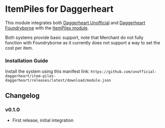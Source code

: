 # ItemPiles for Daggerheart

This module integrates both [Daggerheart Unofficial](https://foundryvtt.com/packages/daggerheart-unofficial) and [Daggerheart Foundryborne](https://foundryvtt.com/packages/daggerheart) with the [ItemPiles module](https://foundryvtt.com/packages/item-piles).

Both systems provide basic support, note that Merchant do not fully function with Foundryborne as it currently does not support a way to set the cost per item.

### Installation Guide

Install the system using this manifest link: `https://github.com/unofficial-daggerheart/item-piles-daggerheart/releases/latest/download/module.json`

## Changelog

### v0.1.0

- First release, initial integration
